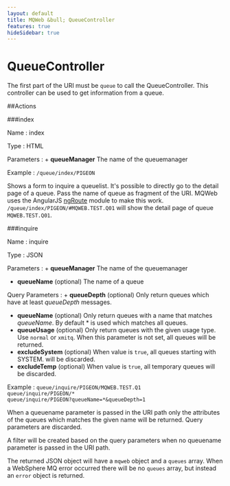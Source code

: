 ```yaml
---
layout: default
title: MQWeb &bull; QueueController
features: true
hideSidebar: true
---
```

QueueController
===============

The first part of the URI must be `queue` to call the QueueController.
This controller can be used to get information from a queue.

##Actions

###index

Name
: index

Type
: HTML

Parameters
: + **queueManager** 
    The name of the queuemanager

Example
: `/queue/index/PIGEON`

Shows a form to inquire a queuelist. It's possible to directly go to the detail 
page of a queue. Pass the name of queue as fragment of the URI. MQWeb uses the 
AngularJS [ngRoute](http://docs.angularjs.org/api/ngRoute) module to make this
work. `/queue/index/PIGEON/#MQWEB.TEST.Q01` will show the detail page of queue
`MQWEB.TEST.Q01`.

###inquire

Name
: inquire

Type
: JSON

Parameters
: + **queueManager** 
    The name of the queuemanager
  + **queueName** (optional)
    The name of a queue

Query Parameters
: + **queueDepth** (optional)
    Only return queues which have at least *queueDepth* messages.
  + **queueName** (optional)
    Only return queues with a name that matches *queueName*. By 
    default * is used which matches all queues.
  + **queueUsage** (optional)
    Only return queues with the given usage type. Use `normal` or `xmitq`. When
    this parameter is not set, all queues will be returned.
  + **excludeSystem** (optional)
    When value is `true`, all queues starting with SYSTEM. will be discarded.
  + **excludeTemp** (optional)
    When value is `true`, all temporary queues will be discarded.

Example
: `queue/inquire/PIGEON/MQWEB.TEST.Q1`  
  `queue/inquire/PIGEON/*`  
  `queue/inquire/PIGEON?queueName=*&queueDepth=1`

When a queuename parameter is passed in the URI path only the attributes of the
queues which matches the given name will be returned. Query parameters are
discarded.

A filter will be created based on the query parameters when no queuename parameter is passed in the URI path.

The returned JSON object will have a `mqweb` object and a `queues` array. 
When a WebSphere MQ error occurred there will be no `queues` array, but instead an `error` object is returned.
